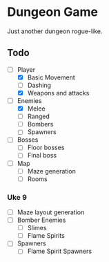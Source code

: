 # Dungeon Game

Just another dungeon rogue-like.

## Todo

- [ ] Player
  - [x] Basic Movement
  - [ ] Dashing
  - [x] Weapons and attacks
- [ ] Enemies
  - [x] Melee
  - [ ] Ranged
  - [ ] Bombers
  - [ ] Spawners
- [ ] Bosses
  - [ ] Floor bosses
  - [ ] Final boss
- [ ] Map
  - [ ] Maze generation
  - [ ] Rooms

### Uke 9

- [ ] Maze layout generation
- [ ] Bomber Enemies
  - [ ] Slimes
  - [ ] Flame Spirits
- [ ] Spawners
  - [ ] Flame Spirit Spawners
